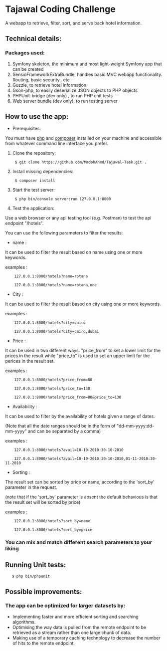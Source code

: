 # Tajawal Coding Challenge
A webapp to retrieve, filter, sort, and serve back hotel information.

## Technical details:

### Packages used:

1. Symfony skeleton, the minimum and most light-weight Symfony app that can be created
2. SensioFrameworkExtraBundle, handles basic MVC webapp functionality. Routing, basic security.. etc
3. Guzzle, to retrieve hotel information
4. Gson-php, to easily deserialize JSON objects to PHP objects 
5. PHPUnit-bridge (dev only) , to run PHP unit tests
6. Web server bundle (dev only), to run testing server

## How to use the app:

- Prerequisites: 

You must have [php](http://php.net/downloads.php) and [composer](https://getcomposer.org/download/) installed on your machine and accessible from whatever command line interface you prefer.

1. Clone the repository:

		$ git clone https://github.com/MmdohAhmd/Tajawal-Task.git .

2. Install missing dependencies:

		$ composer install

3. Start the test server:

		$ php bin/console server:run 127.0.0.1:8000

4. Test the application:

Use a web browser or any api testing tool (e.g. Postman) to test the api endpoint "/hotels".

You can use the following parameters to filter the results:

- name :

It can be used to filter the result based on name using one or more keywords.

 examples : 

		127.0.0.1:8000/hotels?name=rotana

		127.0.0.1:8000/hotels?name=rotana,one

- City :

It can be used to filter the result based on city using one or more keywords.

 examples : 

		127.0.0.1:8000/hotels?city=cairo

		127.0.0.1:8000/hotels?city=cairo,dubai

- Price :

It can be used in two different ways. "price_from" to set a lower limit for the prices in the result while "price_to" is used to set an upper limit for the perices in the result set.

 examples : 

		127.0.0.1:8000/hotels?price_from=80

		127.0.0.1:8000/hotels?price_to=130

		127.0.0.1:8000/hotels?price_from=80&price_to=130

- Availability :

It can be used to filter by the availability of hotels given a range of dates. 

(Note that all the date ranges should be in the form of "dd-mm-yyyy:dd-mm-yyyy" and can be separated by a comma)

examples : 

		127.0.0.1:8000/hotels?avail=10-10-2010:30-10-2010

		127.0.0.1:8000/hotels?avail=10-10-2010:30-10-2010,01-11-2010:30-11-2010


- Sorting : 

The result set can be sorted by price or name, according to the 'sort_by' parameter in the request. 

(note that if the 'sort_by' parameter is absent the default behavious is that the result set will be sorted by price)

examples : 

		127.0.0.1:8000/hotels?sort_by=name

		127.0.0.1:8000/hotels?sort_by=price

### **You can mix and match different search parameters to your liking**

## Running Unit tests:

       $ php bin/phpunit

## Possible improvements:

### The app can be optimized for larger datasets by:
- Implementing faster and more efficient sorting and searching algorithms. 
- Optimising the way data is pulled from the remote endpoint to be retrieved as a stream rather than one large chunk of data.
- Making use of a temporary caching technology to decrease the number of hits to the remote endpoint.